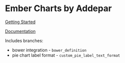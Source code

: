 Ember Charts by Addepar
=============================================

[Getting Started](http://addepar.github.io/#/ember-charts/overview)

[Documentation](http://addepar.github.io/#/ember-charts/documentation)


Includes branches:

* bower integration - `bower_definition`
* pie chart label format - `custom_pie_label_text_format`
